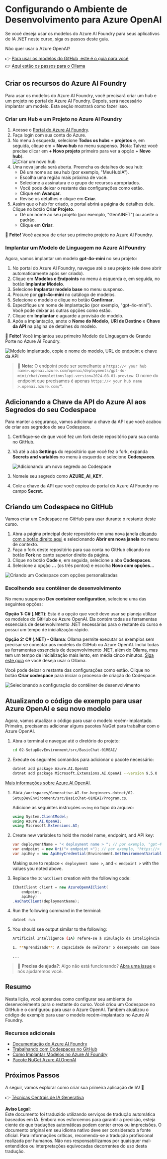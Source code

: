 # Configurando o Ambiente de Desenvolvimento para Azure OpenAI

Se você deseja usar os modelos do Azure AI Foundry para seus aplicativos de IA .NET neste curso, siga os passos deste guia.

Não quer usar o Azure OpenAI?

👉 [Para usar os modelos do GitHub, este é o guia para você](README.md)  
👉 [Aqui estão os passos para o Ollama](getting-started-ollama.md)

## Criar os recursos do Azure AI Foundry

Para usar os modelos do Azure AI Foundry, você precisará criar um hub e um projeto no portal do Azure AI Foundry. Depois, será necessário implantar um modelo. Esta seção mostrará como fazer isso.

### Criar um Hub e um Projeto no Azure AI Foundry

1. Acesse o [Portal do Azure AI Foundry](https://ai.azure.com/).
1. Faça login com sua conta do Azure.
1. No menu à esquerda, selecione **Todos os hubs + projetos** e, em seguida, clique em **+ Novo hub** no menu suspenso. (Nota: Talvez você precise clicar em **+ Novo projeto** primeiro para ver a opção **+ Novo hub**).  
    ![Criar um novo hub](../../../translated_images/ai-foundry-hub-selection.dc9bf6b90ab4b2b9f94ae6274422bcd318ee09091350750062740479f69a651c.pt.png)
1. Uma nova janela será aberta. Preencha os detalhes do seu hub:
    - Dê um nome ao seu hub (por exemplo, "MeuHubIA").
    - Escolha uma região mais próxima de você.
    - Selecione a assinatura e o grupo de recursos apropriados.
    - Você pode deixar o restante das configurações como estão.
    - Clique em **Avançar**.
    - Revise os detalhes e clique em **Criar**.
1. Assim que o hub for criado, o portal abrirá a página de detalhes dele. Clique no botão **Criar Projeto**.
    - Dê um nome ao seu projeto (por exemplo, "GenAINET") ou aceite o padrão.
    - Clique em **Criar**.

🎉 **Feito!** Você acabou de criar seu primeiro projeto no Azure AI Foundry.

### Implantar um Modelo de Linguagem no Azure AI Foundry

Agora, vamos implantar um modelo **gpt-4o-mini** no seu projeto:

1. No portal do Azure AI Foundry, navegue até o seu projeto (ele deve abrir automaticamente após ser criado).
1. Clique em **Modelos e Endpoints** no menu à esquerda e, em seguida, no botão **Implantar Modelo**.
1. Selecione **Implantar modelo base** no menu suspenso.
1. Procure por **gpt-4o-mini** no catálogo de modelos.
1. Selecione o modelo e clique no botão **Confirmar**.
1. Especifique um nome de implantação (por exemplo, "gpt-4o-mini"). Você pode deixar as outras opções como estão.
1. Clique em **Implantar** e aguarde a provisão do modelo.
1. Após a implantação, anote o **Nome do Modelo**, **URI de Destino** e **Chave da API** na página de detalhes do modelo.

🎉 **Feito!** Você implantou seu primeiro Modelo de Linguagem de Grande Porte no Azure AI Foundry.

![Modelo implantado, copie o nome do modelo, URL do endpoint e chave da API](../../../translated_images/deploytoazure-20-copymodelinfo.9797a0bffd24459c9b977d98e18a089accaece2917d2abcde4ab96db957e0fcb.pt.png)

> 📝 **Nota:** O endpoint pode ser semelhante a `https://< your hub name>.openai.azure.com/openai/deployments/gpt-4o-mini/chat/completions?api-version=2024-08-01-preview`. O nome do endpoint que precisamos é apenas `https://< your hub name >.openai.azure.com/`*.

## Adicionando a Chave da API do Azure AI aos Segredos do seu Codespace

Para manter a segurança, vamos adicionar a chave da API que você acabou de criar aos segredos do seu Codespace.

1. Certifique-se de que você fez um fork deste repositório para sua conta no GitHub.
1. Vá até a aba **Settings** do repositório que você fez o fork, expanda **Secrets and variables** no menu à esquerda e selecione **Codespaces**.

    ![Adicionando um novo segredo ao Codespace](../../../translated_images/codespaces-secret.0e168026d0078356489f51ca61b195603283511c73bb805b056619f994652f7c.pt.jpeg)
1. Nomeie seu segredo como **AZURE_AI_KEY**.
1. Cole a chave da API que você copiou do portal do Azure AI Foundry no campo **Secret**.

## Criando um Codespace no GitHub

Vamos criar um Codespace no GitHub para usar durante o restante deste curso.

1. Abra a página principal deste repositório em uma nova janela [clicando com o botão direito aqui](https://github.com/microsoft/Generative-AI-for-beginners-dotnet) e selecionando **Abrir em nova janela** no menu de contexto.
1. Faça o fork deste repositório para sua conta no GitHub clicando no botão **Fork** no canto superior direito da página.
1. Clique no botão **Code** e, em seguida, selecione a aba **Codespaces**.
1. Selecione a opção **...** (os três pontos) e escolha **Novo com opções...**

![Criando um Codespace com opções personalizadas](../../../translated_images/creating-codespace.0e7334f85cf4c8d0e080a0d5b4c76c24c5bbe6bddf48dcd1403e092ea0d9bce9.pt.png)

### Escolhendo seu contêiner de desenvolvimento

No menu suspenso **Dev container configuration**, selecione uma das seguintes opções:

**Opção 1: C# (.NET)**: Esta é a opção que você deve usar se planeja utilizar os modelos do GitHub ou Azure OpenAI. Ela contém todas as ferramentas essenciais de desenvolvimento .NET necessárias para o restante do curso e possui um tempo de inicialização rápido.

**Opção 2: C# (.NET) - Ollama**: Ollama permite executar os exemplos sem precisar se conectar aos modelos do GitHub ou Azure OpenAI. Inclui todas as ferramentas essenciais de desenvolvimento .NET, além do Ollama, mas tem um tempo de inicialização mais lento, em média cinco minutos. [Siga este guia](getting-started-ollama.md) se você deseja usar o Ollama.

Você pode deixar o restante das configurações como estão. Clique no botão **Criar codespace** para iniciar o processo de criação do Codespace.

![Selecionando a configuração do contêiner de desenvolvimento](../../../translated_images/select-container-codespace.9b8ca34b6ff8b4cb80973924cbc1894cf7672d233b0055b47f702db60c4c6221.pt.png)

## Atualizando o código de exemplo para usar Azure OpenAI e seu novo modelo

Agora, vamos atualizar o código para usar o modelo recém-implantado. Primeiro, precisamos adicionar alguns pacotes NuGet para trabalhar com o Azure OpenAI.

1. Abra o terminal e navegue até o diretório do projeto:

    ```bash
    cd 02-SetupDevEnvironment/src/BasicChat-01MEAI/
    ```

1. Execute os seguintes comandos para adicionar o pacote necessário:

    ```bash
    dotnet add package Azure.AI.OpenAI
    dotnet add package Microsoft.Extensions.AI.OpenAI --version 9.5.0
    ```

[Mais informações sobre Azure.AI.OpenAI](https://www.nuget.org/packages/Azure.AI.OpenAI/2.1.0#show-readme-container).

1. Abra `/workspaces/Generative-AI-for-beginners-dotnet/02-SetupDevEnvironment/src/BasicChat-01MEAI/Program.cs`.

    Adicione as seguintes instruções `using` no topo do arquivo:

    ```csharp
    using System.ClientModel;
    using Azure.AI.OpenAI;
    using Microsoft.Extensions.AI;

1. Create new variables to hold the model name, endpoint, and API key:

    ```csharp
    var deploymentName = "< deployment name > "; // por exemplo, "gpt-4o-mini"
    var endpoint = new Uri("< endpoint >"); // por exemplo, "https://< seu nome do hub >.openai.azure.com/"
    var apiKey = new ApiKeyCredential(Environment.GetEnvironmentVariable("AZURE_AI_SECRET"));
    ```

    Making sure to replace `< deployment name >`, and `< endpoint >` with the values you noted above.

1. Replace the `IChatClient` creation with the following code:

    ```csharp
    IChatClient client = new AzureOpenAIClient(
        endpoint,
        apiKey)
    .AsChatClient(deploymentName);
    ```

1. Run the following command in the terminal:

    ```bash
    dotnet run
    ```

1. You should see output similar to the following:

    ```bash
    Artificial Intelligence (IA) refere-se à simulação da inteligência humana em máquinas que são programadas para pensar e aprender como humanos. A IA abrange uma variedade de tecnologias e abordagens que permitem que computadores e sistemas realizem tarefas que normalmente exigem inteligência humana. Essas tarefas incluem:

    1. **Aprendizado**: A capacidade de melhorar o desempenho com base na experiência, geralmente por meio de algoritmos que analisam dados.
    
    ...
    ```

> 🙋 **Precisa de ajuda?**: Algo não está funcionando? [Abra uma issue](https://github.com/microsoft/Generative-AI-for-beginners-dotnet/issues/new?template=Blank+issue) e nós ajudaremos você.

## Resumo

Nesta lição, você aprendeu como configurar seu ambiente de desenvolvimento para o restante do curso. Você criou um Codespace no GitHub e o configurou para usar o Azure OpenAI. Também atualizou o código de exemplo para usar o modelo recém-implantado no Azure AI Foundry.

### Recursos adicionais

- [Documentação do Azure AI Foundry](https://learn.microsoft.com/azure/ai-services/)
- [Trabalhando com Codespaces no GitHub](https://docs.github.com/en/codespaces/getting-started)
- [Como Implantar Modelos no Azure AI Foundry](https://learn.microsoft.com/azure/ai-services/deploy/)
- [Pacote NuGet Azure.AI.OpenAI](https://www.nuget.org/packages/Azure.AI.OpenAI)

## Próximos Passos

A seguir, vamos explorar como criar sua primeira aplicação de IA! 🚀

👉 [Técnicas Centrais de IA Generativa](../03-CoreGenerativeAITechniques/readme.md)

**Aviso Legal**:  
Este documento foi traduzido utilizando serviços de tradução automática baseados em IA. Embora nos esforcemos para garantir a precisão, esteja ciente de que traduções automáticas podem conter erros ou imprecisões. O documento original em seu idioma nativo deve ser considerado a fonte oficial. Para informações críticas, recomenda-se a tradução profissional realizada por humanos. Não nos responsabilizamos por quaisquer mal-entendidos ou interpretações equivocadas decorrentes do uso desta tradução.